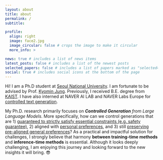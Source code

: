 ```yaml
---
layout: about
title: about
permalink: /
subtitle: 

profile:
  align: right
  image: face2.jpg
  image_circular: false # crops the image to make it circular
  more_info: >

news: true # includes a list of news items
latest_posts: false # includes a list of the newest posts
selected_papers: false # includes a list of papers marked as "selected={true}"
social: true # includes social icons at the bottom of the page
---
```


Hi! I am a Ph.D student at [Seoul National University](http://milab.snu.ac.kr/research.html). I am fortunate to be advised by Prof. [Kyomin Jung](http://milab.snu.ac.kr/kjung/index.html). Previously, I received B.E. degree from [KAIST](). I have also interned at NAVER AI LAB and NAVER Labs Europe for [controlled text generation]().

My Ph.D. research primarily focuses on ***Controlled Generation** from Large Language Models*. More specifically, how can we control generations that are 1) [guaranteed to strictly satisfy essential constraints (e.g. safety guarantee)](), 2) aligned with [personal preferences](), and 3) still [preserving pre-aligned general preferences]()? As a practical and impactful solution for challenges, I strongly believe that harmony **between training-time methods** and **inference-time methods** is essential. Although it looks deeply challenging, I am enjoying this journey and looking forward to the new insights it will bring. 😎

